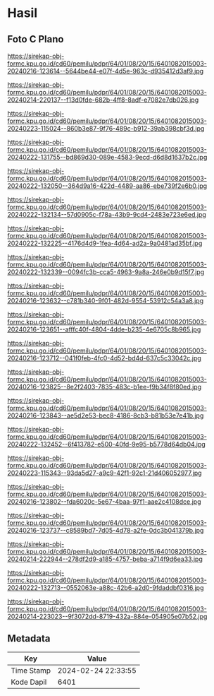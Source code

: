 # Hasil

## Foto C Plano

https://sirekap-obj-formc.kpu.go.id/cd60/pemilu/pdpr/64/01/08/20/15/6401082015003-20240216-123614--5644be44-e07f-4d5e-963c-d935412d3af9.jpg

https://sirekap-obj-formc.kpu.go.id/cd60/pemilu/pdpr/64/01/08/20/15/6401082015003-20240214-220137--f13d0fde-682b-4ff8-8adf-e7082e7db026.jpg

https://sirekap-obj-formc.kpu.go.id/cd60/pemilu/pdpr/64/01/08/20/15/6401082015003-20240223-115024--860b3e87-9f76-489c-b912-39ab398cbf3d.jpg

https://sirekap-obj-formc.kpu.go.id/cd60/pemilu/pdpr/64/01/08/20/15/6401082015003-20240222-131755--bd869d30-089e-4583-9ecd-d6d8d1637b2c.jpg

https://sirekap-obj-formc.kpu.go.id/cd60/pemilu/pdpr/64/01/08/20/15/6401082015003-20240222-132050--364d9a16-422d-4489-aa86-ebe739f2e6b0.jpg

https://sirekap-obj-formc.kpu.go.id/cd60/pemilu/pdpr/64/01/08/20/15/6401082015003-20240222-132134--57d0905c-f78a-43b9-9cd4-2483e723e6ed.jpg

https://sirekap-obj-formc.kpu.go.id/cd60/pemilu/pdpr/64/01/08/20/15/6401082015003-20240222-132225--4176d4d9-1fea-4d64-ad2a-9a0481ad35bf.jpg

https://sirekap-obj-formc.kpu.go.id/cd60/pemilu/pdpr/64/01/08/20/15/6401082015003-20240222-132339--0094fc3b-cca5-4963-9a8a-246e0b9d15f7.jpg

https://sirekap-obj-formc.kpu.go.id/cd60/pemilu/pdpr/64/01/08/20/15/6401082015003-20240216-123632--c781b340-9f01-482d-9554-53912c54a3a8.jpg

https://sirekap-obj-formc.kpu.go.id/cd60/pemilu/pdpr/64/01/08/20/15/6401082015003-20240216-123651--afffc40f-4804-4dde-b235-4e6705c8b965.jpg

https://sirekap-obj-formc.kpu.go.id/cd60/pemilu/pdpr/64/01/08/20/15/6401082015003-20240216-123712--041f0feb-4fc0-4d52-bd4d-637c5c33042c.jpg

https://sirekap-obj-formc.kpu.go.id/cd60/pemilu/pdpr/64/01/08/20/15/6401082015003-20240216-123825--8e2f2403-7835-483c-b1ee-f9b34f8f80ed.jpg

https://sirekap-obj-formc.kpu.go.id/cd60/pemilu/pdpr/64/01/08/20/15/6401082015003-20240216-123843--ae5d2e53-bec8-4186-8cb3-b81b53e7e41b.jpg

https://sirekap-obj-formc.kpu.go.id/cd60/pemilu/pdpr/64/01/08/20/15/6401082015003-20240222-132452--6f413782-e500-40fd-9e95-b5778d64db04.jpg

https://sirekap-obj-formc.kpu.go.id/cd60/pemilu/pdpr/64/01/08/20/15/6401082015003-20240223-115343--93da5d27-a9c9-42f1-92c1-21d406052977.jpg

https://sirekap-obj-formc.kpu.go.id/cd60/pemilu/pdpr/64/01/08/20/15/6401082015003-20240216-123802--fda6020c-5e67-4baa-97f1-aae2c4108dce.jpg

https://sirekap-obj-formc.kpu.go.id/cd60/pemilu/pdpr/64/01/08/20/15/6401082015003-20240216-123737--c8589bd7-7d05-4d78-a2fe-0dc3b041379b.jpg

https://sirekap-obj-formc.kpu.go.id/cd60/pemilu/pdpr/64/01/08/20/15/6401082015003-20240214-222944--278df2d9-a185-4757-beba-a714f9d6ea33.jpg

https://sirekap-obj-formc.kpu.go.id/cd60/pemilu/pdpr/64/01/08/20/15/6401082015003-20240222-132713--0552063e-a88c-42b6-a2d0-9fdaddbf0316.jpg

https://sirekap-obj-formc.kpu.go.id/cd60/pemilu/pdpr/64/01/08/20/15/6401082015003-20240214-223023--9f3072dd-8719-432a-884e-054905e07b52.jpg


## Metadata

| Key        | Value               |
| ---------- | ------------------- |
| Time Stamp | 2024-02-24 22:33:55 |
| Kode Dapil | 6401                |



